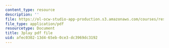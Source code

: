 ```yaml
---
content_type: resource
description: ''
file: https://ol-ocw-studio-app-production.s3.amazonaws.com/courses/res-10-s95-physics-of-covid-19-transmission-fall-2020/afec030213d465eb0ce3dc3969dc3192_QbueCxKUUTo.pdf
file_type: application/pdf
resourcetype: Document
title: 3play pdf file
uid: afec0302-13d4-65eb-0ce3-dc3969dc3192
---
```

